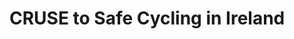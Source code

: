 # CRUSE to Safe Cycling in Ireland

<!-- # Introduction
&#10;(Lovelace et al., 2017)
&#10;• Title page/main information (title, full names and institutional
addresses for all authors, indication of the corresponding author) •
Abstract • Introduction
&#10;# Methods
&#10;# Results
&#10;# Discussion
&#10;# Conclusions
&#10;# List of abbreviations
&#10;# Declarations
&#10;## Availability of data and material
&#10;## Funding
&#10;## Acknowledgements
&#10;## Competing interests
&#10;## Authors’ contributions
&#10;# References
&#10;<div id="refs" class="references csl-bib-body hanging-indent"
line-spacing="2">
&#10;<div id="ref-lovelace2017" class="csl-entry">
&#10;Lovelace, R., Goodman, A., Aldred, R., Berkoff, N., Abbas, A., &
Woodcock, J. (2017). The Propensity to Cycle Tool: An open source online
system for sustainable transport planning. *Journal of Transport and
Land Use*, *10*(1). <https://doi.org/10.5198/jtlu.2016.862>
&#10;</div>
&#10;</div> -->
